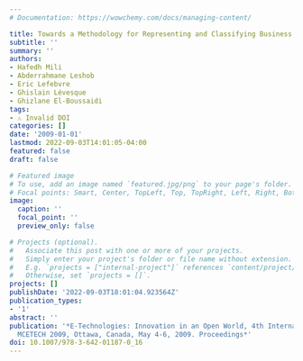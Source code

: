 ```yaml
---
# Documentation: https://wowchemy.com/docs/managing-content/

title: Towards a Methodology for Representing and Classifying Business Processes
subtitle: ''
summary: ''
authors:
- Hafedh Mili
- Abderrahmane Leshob
- Eric Lefebvre
- Ghislain Lévesque
- Ghizlane El-Boussaidi
tags:
- ⚠️ Invalid DOI
categories: []
date: '2009-01-01'
lastmod: 2022-09-03T14:01:05-04:00
featured: false
draft: false

# Featured image
# To use, add an image named `featured.jpg/png` to your page's folder.
# Focal points: Smart, Center, TopLeft, Top, TopRight, Left, Right, BottomLeft, Bottom, BottomRight.
image:
  caption: ''
  focal_point: ''
  preview_only: false

# Projects (optional).
#   Associate this post with one or more of your projects.
#   Simply enter your project's folder or file name without extension.
#   E.g. `projects = ["internal-project"]` references `content/project/deep-learning/index.md`.
#   Otherwise, set `projects = []`.
projects: []
publishDate: '2022-09-03T18:01:04.923564Z'
publication_types:
- '1'
abstract: ''
publication: '*E-Technologies: Innovation in an Open World, 4th International Conference,
  MCETECH 2009, Ottawa, Canada, May 4-6, 2009. Proceedings*'
doi: 10.1007/978-3-642-01187-0_16
---
```

